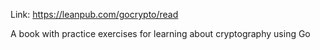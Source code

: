 Link: https://leanpub.com/gocrypto/read

A book with practice exercises for learning about cryptography using Go